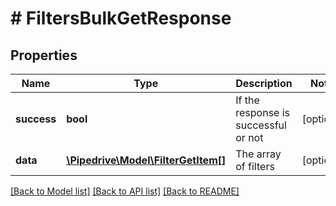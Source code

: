 # # FiltersBulkGetResponse

## Properties

Name | Type | Description | Notes
------------ | ------------- | ------------- | -------------
**success** | **bool** | If the response is successful or not | [optional]
**data** | [**\Pipedrive\Model\FilterGetItem[]**](FilterGetItem.md) | The array of filters | [optional]

[[Back to Model list]](../../README.md#models) [[Back to API list]](../../README.md#endpoints) [[Back to README]](../../README.md)
